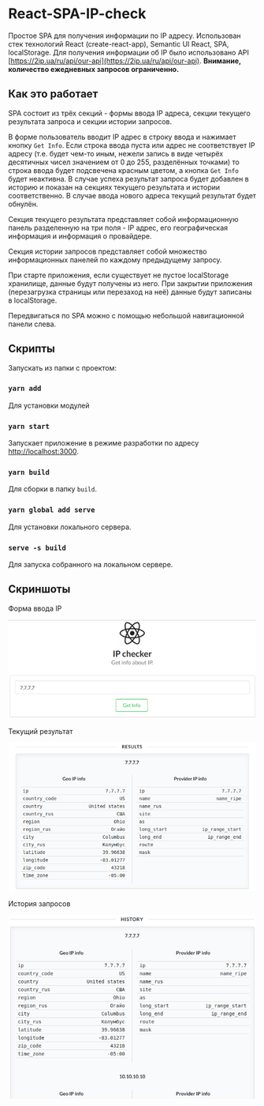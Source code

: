 # React-SPA-IP-check

Простое SPA для получения информации по IP адресу. 
Использован стек технологий React (create-react-app), Semantic UI React, SPA, localStorage.
Для получения информации об IP было использовано API [https://2ip.ua/ru/api/our-api](https://2ip.ua/ru/api/our-api).
**Внимание, количество ежедневных запросов ограниченно.**

## Как это работает

SPA состоит из трёх секций - формы ввода IP адреса, секции текущего результата запроса и секции истории запросов.

В форме пользователь вводит IP адрес в строку ввода и нажимает кнопку `Get Info`. Если строка ввода пуста или адрес не 
соответствует IP адресу (т.е. будет чем-то иным, нежели запись в виде четырёх десятичных чисел значением от 0 до 255, 
разделённых точками) то строка ввода будет подсвечена красным цветом, а кнопка `Get Info` будет неактивна.
В случае успеха результат запроса будет добавлен в историю и показан на секциях текущего результата и истории 
соответственно. В случае ввода нового адреса текущий результат будет обнулён.

Секция текущего результата представляет собой информационную панель разделенную на три поля - IP адрес, его 
географическая информация и информация о провайдере.

Секция истории запросов представляет собой множество информационных панелей по каждому предыдущему запросу.

При старте приложения, если существует не пустое localStorage хранилище, данные будут получены из него.
При закрытии приложения (перезагрузка страницы или перезаход на неё) данные будут записаны в localStorage.

Передвигаться по SPA можно с помощью небольшой навигационной панели слева.


## Скрипты

Запускать из папки с проектом:

### `yarn add`

Для установки модулей

### `yarn start`

Запускает приложение в режиме разработки по адресу [http://localhost:3000](http://localhost:3000).

### `yarn build`

Для сборки в папку `build`.

### `yarn global add serve`

Для установки локального сервера.

### `serve -s build`

Для запуска собранного на локальном сервере.

## Скриншоты

Форма ввода IP

![Форма ввода IP](screenshots/screenshot_1.png?raw=true "Форма ввода IP")

Текущий результат

![Текущий результат](screenshots/screenshot_2.png?raw=true "Текущий результат")

История запросов

![История запросов](screenshots/screenshot_3.png?raw=true "История запросов")
